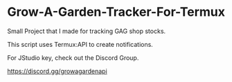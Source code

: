 # Grow-A-Garden-Tracker-For-Termux
Small Project that I made for tracking GAG shop stocks.

This script uses Termux:API to create notifications.

For JStudio key, check out the Discord Group.

https://discord.gg/growagardenapi
